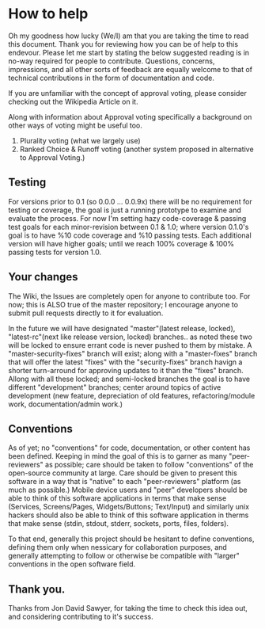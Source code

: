 # How to help

Oh my goodness how lucky (We/I) am that you are taking the time to read this document.
Thank you for reviewing how you can be of help to this endevour. 
Please let me start by stating the below suggested reading is in no-way required for people to contribute.
Questions, concerns, impressions, and all other sorts of feedback are equally welcome to that of technical contributions in the form of documentation and code.

If you are unfamiliar with the concept of approval voting, please consider checking out the Wikipedia Article on it.

Along with information about Approval voting specifically a background on other ways of voting might be useful too.
1) Plurality voting (what we largely use)
2) Ranked Choice & Runoff voting (another system proposed in alternative to Approval Voting.)

## Testing

For versions prior to 0.1 (so 0.0.0 ... 0.0.9x) there will be no requirement for testing or coverage, the goal is just a running prototype to examine and evaluate the process.
For now I'm setting hazy code-coverage & passing test goals for each minor-revision between 0.1 & 1.0; where version 0.1.0's goal is to have %10 code coverage and %10 passing tests.
Each additional version will have higher goals; until we reach 100% coverage & 100% passing tests for version 1.0.

## Your changes

The Wiki, the Issues are completely open for anyone to contribute too.
For now; this is ALSO true of the master repository; I encourage anyone to submit pull requests directly to it for evaluation.

In the future we will have designated "master"(latest release, locked), "latest-rc"(next like release version, locked) branches.. as noted these two will be locked to ensure
errant code is never pushed to them by mistake.  A "master-security-fixes" branch will exist; along with a "master-fixes" branch that will offer the latest "fixes" with the "security-fixes" branch havign a shorter turn-arround for approving updates to it than the "fixes" branch.
Allong with all these locked; and semi-locked branches the goal is to have different "development" branches; center around topics of active development (new feature, depreciation of old features, refactoring/module work, documentation/admin work.)

## Conventions 

As of yet; no "conventions" for code, documentation, or other content has been defined.
Keeping in mind the goal of this is to garner as many "peer-reviewers" as possible; care should be taken to follow "conventions" of the open-source community at large.
Care should be given to present this software in a way that is "native" to each "peer-reviewers" platform (as much as possible.)
Mobile device users and "peer" developers should be able to think of this software applications in terms that make sense (Services, Screens/Pages, Widgets/Buttons; Text/Input)
and similarly unix hackers should also be able to think of this software application in therms that make sense (stdin, stdout, stderr, sockets, ports, files, folders).

To that end, generally this project should be hesitant to define conventions, defining them only when nessicary for collaboration purposes, and generally attempting to follow or otherwise be compatible with "larger" conventions in the open software field.


## Thank you.

Thanks from Jon David Sawyer, for taking the time to check this idea out, and considering contributing to it's success.
